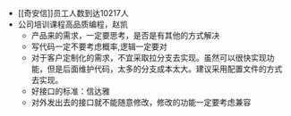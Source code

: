 - [[奇安信]]员工人数到达10217人
- 公司培训课程高品质编程，赵凯 
    - 产品来的需求，一定要思考，是否是有其他的方式解决
    - 写代码一定不要考虑概率,逻辑一定要对
    - 对于客户定制化的需求，不宜采取拉分支去实现。虽然可以很快实现功能，但是后面维护代码，太多的分支成本太大。建议采用配置文件的方式去实现。
    - 好接口的标准：信达雅
    - 对外发出去的接口就不能随意修改，修改的功能一定要考虑兼容
